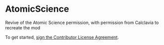 # AtomicScience
Revive of the Atomic Science permission, with permission from Calclavia to recreate the mod

To get started, <a href="https://www.clahub.com/agreements/BuiltBrokenModding/AtomicScience">sign the Contributor License Agreement</a>.
